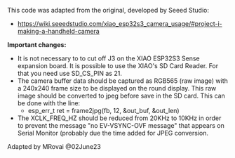 This code was adapted from the original, developed by Seeed Studio: 
 - https://wiki.seeedstudio.com/xiao_esp32s3_camera_usage/#project-i-making-a-handheld-camera

**Important changes:**
- It is not necessary to to cut off J3 on the XIAO ESP32S3 Sense expansion board. It is possible to use the XIAO's SD Card Reader. For that you need use SD_CS_PIN as 21.
- The camera buffer data should be captured as RGB565 (raw image) with a 240x240 frame size  to be displayed on the round display. This raw image should be converted to jpeg before save in the SD card. This can be done with the line: 
  - esp_err_t ret = frame2jpg(fb, 12, &out_buf, &out_len) 
- The XCLK_FREQ_HZ should be reduced from 20KHz to 10KHz in order to prevent the message "no EV-VSYNC-OVF message" that appears on Serial Monitor (probably due the time added for JPEG conversion. 

Adapted by MRovai @02June23
